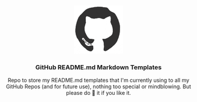 <p align="center"><img src="/md_assets/octocat.gif" alt="Logo" width="130" height="130"></p>
<h3 align="center">GitHub README.md Markdown Templates</h3>
<p align="center">Repo to store my README.md templates that I'm currently using to all my GitHub Repos (and for future use), nothing too special or mindblowing. But please do 🌟 it if you like it.</p>